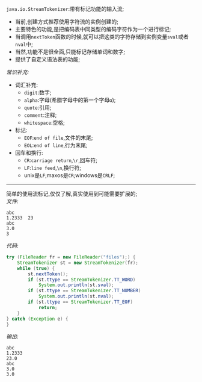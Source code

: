`java.io.StreamTokenizer`:带有标记功能的输入流;  
- 当前,创建方式推荐使用字符流的实例创建的;  
- 主要特色的功能,是把编码表中同类型的编码字符作为一个进行标记;
- 当调用`nextToken`函数的时候,就可以把这类的字符存储到实例变量`sval`或者`nval`中;  
- 当然,功能不是很全面,只能标记存储单词和数字;  
- 提供了自定义语法表的功能;  

_常识补充:_  
- 词汇补充:  
  - `digit`:数字;  
  - `alpha`:字母(希腊字母中的第一个字母`α`);  
  - `quote`:引用;  
  - `comment`:注释;  
  - `whitespace`:空格;  
- 标记:  
  - `EOF`:`end of file`,文件的末尾;  
  - `EOL`:`end of line`,行为末尾;  
- 回车和换行:  
  - `CR`:`carriage return`,`\r`,回车符;  
  - `LF`:`line feed`,`\n`,换行符;  
  - unix是`LF`;maxos是`CR`;windows是`CRLF`;  

---  
简单的使用流标记,仅仅了解,真实使用到可能需要扩展的;  
_文件:_  
```
abc
1.2333  23
abc
3.0
3
```  
_代码:_  
```java
try (FileReader fr = new FileReader("files");) {
	StreamTokenizer st = new StreamTokenizer(fr);
	while (true) {
		st.nextToken();
		if (st.ttype == StreamTokenizer.TT_WORD)
			System.out.println(st.sval);
		if (st.ttype == StreamTokenizer.TT_NUMBER)
			System.out.println(st.nval);
		if (st.ttype == StreamTokenizer.TT_EOF)
			return;
	}
} catch (Exception e) {
}
```  
_输出:_  
```
abc
1.2333
23.0
abc
3.0
3.0
```  

